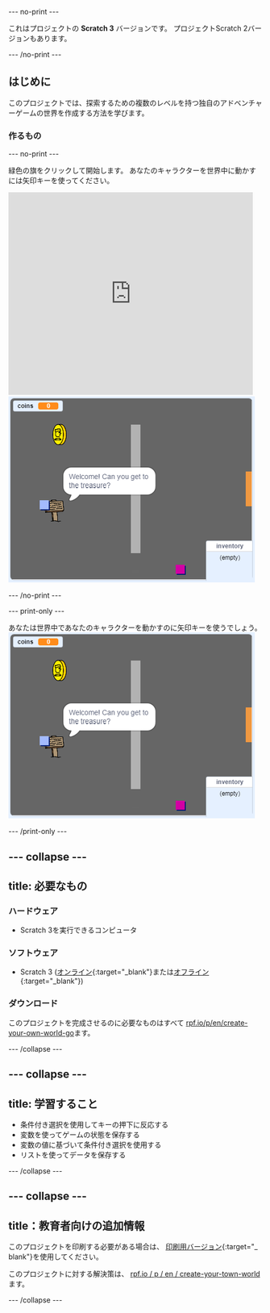 \--- no-print \---

これはプロジェクトの **Scratch 3** バージョンです。 プロジェクト</a>Scratch 2バージョンもあります。</p> 

\--- /no-print \---

## はじめに

このプロジェクトでは、探索するための複数のレベルを持つ独自のアドベンチャーゲームの世界を作成する方法を学びます。

### 作るもの

\--- no-print \---

緑色の旗をクリックして開始します。 あなたのキャラクターを世界中に動かすには矢印キーを使ってください。

<div class="scratch-preview">
  <iframe allowtransparency="true" width="485" height="402" src="https://scratch.mit.edu/projects/embed/258757783/?autostart=false" frameborder="0" scrolling="no"></iframe>
  <img src="images/showcase.png">
</div>

\--- /no-print \---

\--- print-only \---

あなたは世界中であなたのキャラクターを動かすのに矢印キーを使うでしょう。 ![showcase.png](images/showcase.png)

\--- /print-only \---

## \--- collapse \---

## title: 必要なもの

### ハードウェア

- Scratch 3を実行できるコンピュータ

### ソフトウェア

- Scratch 3 ([オンライン](http://rpf.io/scratchon){:target="_blank"}または[オフライン](http://rpf.io/scratchoff){:target="_blank"})

### ダウンロード

このプロジェクトを完成させるのに必要なものはすべて [rpf.io/p/en/create-your-own-world-go](https://rpf.io/p/en/create-your-own-world-go)ます。

\--- /collapse \---

## \--- collapse \---

## title: 学習すること

- 条件付き選択を使用してキーの押下に反応する
- 変数を使ってゲームの状態を保存する
- 変数の値に基づいて条件付き選択を使用する
- リストを使ってデータを保存する

\--- /collapse \---

## \--- collapse \---

## title：教育者向けの追加情報

このプロジェクトを印刷する必要がある場合は、 [印刷用バージョン](https://projects.raspberrypi.org/en/projects/create-your-own-world/print){:target="_ blank"}を使用してください。

このプロジェクトに対する解決策は、 [rpf.io / p / en / create-your-town-world](https://rpf.io/p/en/create-your-own-world-get)ます。

\--- /collapse \---